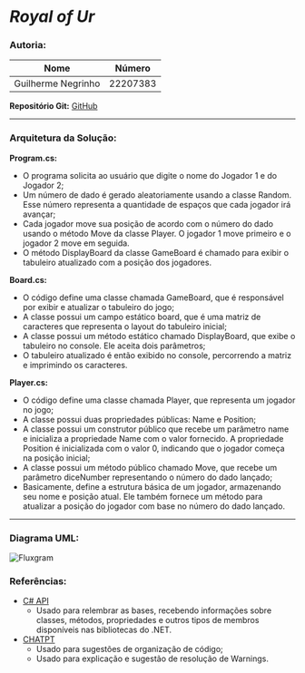 # *Royal of Ur*

### **Autoria:** 

| **Nome** | **Número** |
| - | - |
| Guilherme Negrinho | 22207383 |

**Repositório Git:** [GitHub](https://github.com/bread-stealer/Royal_Of_Ur_Game)

---

### **Arquitetura da Solução:**
**Program.cs:**
- O programa solicita ao usuário que digite o nome do Jogador 1 e do Jogador 2;
- Um número de dado é gerado aleatoriamente usando a classe Random. Esse número representa a quantidade de espaços que cada jogador irá avançar;
- Cada jogador move sua posição de acordo com o número do dado usando o método Move da classe Player. O jogador 1 move primeiro e o jogador 2 move em seguida.
- O método DisplayBoard da classe GameBoard é chamado para exibir o tabuleiro atualizado com a posição dos jogadores.

**Board.cs:**
- O código define uma classe chamada GameBoard, que é responsável por exibir e atualizar o tabuleiro do jogo;
- A classe possui um campo estático board, que é uma matriz de caracteres que representa o layout do tabuleiro inicial;
- A classe possui um método estático chamado DisplayBoard, que exibe o tabuleiro no console. Ele aceita dois parâmetros;
- O tabuleiro atualizado é então exibido no console, percorrendo a matriz e imprimindo os caracteres.

**Player.cs:**
- O código define uma classe chamada Player, que representa um jogador no jogo;
- A classe possui duas propriedades públicas: Name e Position;
- A classe possui um construtor público que recebe um parâmetro name e inicializa a propriedade Name com o valor fornecido. A propriedade Position é inicializada com o valor 0, indicando que o jogador começa na posição inicial;
- A classe possui um método público chamado Move, que recebe um parâmetro diceNumber representando o número do dado lançado;
- Basicamente, define a estrutura básica de um jogador, armazenando seu nome e posição atual. Ele também fornece um método para atualizar a posição do jogador com base no número do dado lançado.

---

### **Diagrama UML:**
![Fluxgram](https://github.com/bread-stealer/Royal_Of_Ur_Game/assets/138810769/7860678b-2381-4869-b814-838e8ca17796)

### **Referências:**
 - [C# API](https://learn.microsoft.com/en-us/dotnet/api/?view=netstandard-2.0)
     - Usado para relembrar as bases, recebendo informações sobre classes, métodos, propriedades e outros tipos de membros disponíveis nas bibliotecas do .NET.
 - [CHATPT](https://chat.openai.com/)
     - Usado para sugestões de organização de código;
     - Usado para explicação e sugestão de resolução de Warnings.
